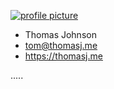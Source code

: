 [ ![profile picture](https://images.weserv.nl/?url=thomasj.me/assets/images/outline.png&q=95) ](http://thomasj.me)

- Thomas Johnson
- tom@thomasj.me
- https://thomasj.me


.....

